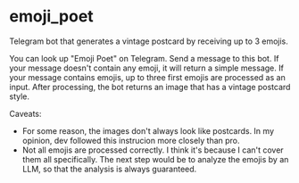 # emoji_poet
Telegram bot that generates a vintage postcard by receiving up to 3 emojis. 

You can look up "Emoji Poet" on Telegram.
Send a message to this bot. 
If your message doesn't contain any emoji, it will return a simple message.
If your message contains emojis, up to three first emojis are processed as an input.
After processing, the bot returns an image that has a vintage postcard style.

Caveats:
- For some reason, the images don't always look like postcards. In my opinion, dev followed this instrucion more closely than pro.
- Not all emojis are processed correctly. I think it's because I can't cover them all specifically. The next step would be to analyze the emojis by an LLM, so that the analysis is always guaranteed.

